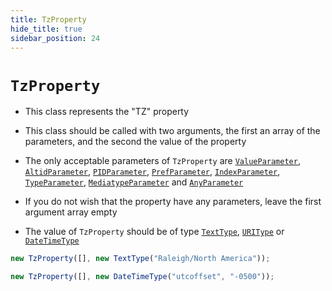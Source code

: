 ```yaml
---
title: TzProperty
hide_title: true
sidebar_position: 24
---
```


# `TzProperty`

- This class represents the "TZ" property

- This class should be called with two arguments, the first an array of the
  parameters, and the second the value of the property

- The only acceptable parameters of `TzProperty` are
  [`ValueParameter`](/documentation/parameters/valueparameter),
  [`AltidParameter`](/documentation/parameters/altidparameter),
  [`PIDParameter`](/documentation/parameters/pidparameter),
  [`PrefParameter`](/documentation/parameters/prefparameter),
  [`IndexParameter`](/documentation/parameters/indexparameter),
  [`TypeParameter`](/documentation/parameters/typeparameter),
  [`MediatypeParameter`](/documentation/parameters/mediatypeparameter) and
  [`AnyParameter`](/documentation/parameters/anyparameter)

- If you do not wish that the property have any parameters, leave the first
  argument array empty

- The value of `TzProperty` should be of type
  [`TextType`](/documentation/values/texttype-and-textlisttype),
  [`URIType`](/documentation/values/uritype) or
  [`DateTimeType`](/documentation/values/datetimetype)

```js
new TzProperty([], new TextType("Raleigh/North America"));

new TzProperty([], new DateTimeType("utcoffset", "-0500"));
```
